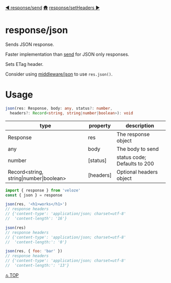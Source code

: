 [◀︎ response/send](../response/send.md)
[🛖](../index.md)
[response/setHeaders ▶](../response/setHeaders.md)

# response/json

Sends JSON response. 

Faster implementation than [send](../response/send.md) for JSON only responses.

Sets ETag header.

Consider using [middleware/json](../middleware/json.md) to use `res.json()`.

# Usage

```ts 
json(res: Response, body: any, status?: number, 
  headers?: Record<string, string|number|boolean>): void
```

| type                                     | property   | description                  |
| ---------------------------------------- | ---------- | ---------------------------- |
| Response                                 | res        | The response object          |
| any                                      | body       | The body to send             |
| number                                   | \[status]  | status code; Defaults to 200 |
| Record\<string, string\|number\|boolean> | \[headers] | Optional headers object      |

```js
import { response } from 'veloze'
const { json } = response

json(res, '<h1>works</h1>')
// response headers
// {'content-type': 'application/json; charset=utf-8'
//  'content-length': '16'}

json(res)
// response headers
// {'content-type': 'application/json; charset=utf-8'
//  'content-length:': '0'}

json(res, { foo: 'bar' })
// response headers
// {'content-type': 'application/json; charset=utf-8'
//  'content-length:': '13'}
```

[🔝 TOP](#top)
